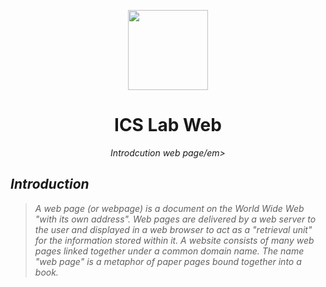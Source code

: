 <p align='center'><img src=https://upload.wikimedia.org/wikipedia/commons/thumb/5/52/Safari_browser_logo.svg/2057px-Safari_browser_logo.svg.png height="128"></p>
<h1 align="center">ICS Lab Web</a></h1>
<p align="center">
  <em>Introdcution web page/em>
</p>

## Introduction

>A web page (or webpage) is a document on the World Wide Web "with its own address". Web pages are delivered by a web server to the user and displayed in a web browser to act as a "retrieval unit" for the information stored within it. A website consists of many web pages linked together under a common domain name. The name "web page" is a metaphor of paper pages bound together into a book.

